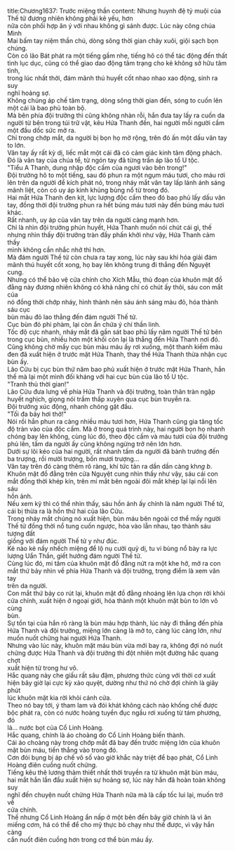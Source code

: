 title:Chương1637: Trước miệng thần
content:
Nhưng huynh đệ tỷ muội của Thế tử đương nhiên không phải kẻ yếu, hơn<br>nữa còn phối hợp ăn ý với nhau không gì sánh được. Lúc này công chúa Minh<br>Mai bấm tay niệm thần chú, dòng sông thời gian chảy xuôi, giội sạch bọn<br>chúng.<br>Còn có lão Bát phát ra một tiếng gầm nhẹ, tiếng hô có thể tác động đến thất<br>tình lục dục, cũng có thể giao dao động tâm trạng cho kẻ không sở hữu tâm tình,<br>trong lúc nhất thời, đám mãnh thú huyết cốt nhao nhao xao động, sinh ra suy<br>nghĩ hoảng sợ.<br>Không chúng áp chế tâm trạng, dòng sông thời gian đến, sóng to cuốn lên<br>một cái là bao phủ toàn bộ.<br>Mà bên phía đội trưởng thì cũng không nhàn rỗi, hắn đưa tay lấy ra cuốn da<br>người từ bên trong túi trữ vật, kêu Hứa Thanh đến, hai người mỗi người cầm<br>một đầu dốc sức mở ra.<br>Chỉ trong chớp mắt, da người bị bọn họ mở rộng, trên đó ấn một dấu vân tay<br>to lớn.<br>Vân tay ấy rất kỳ dị, liếc mắt một cái đã có cảm giác kinh tâm động phách.<br>Đó là vân tay của chúa tể, từ ngón tay đã từng trấn áp lão tổ U tộc.<br>"Tiểu A Thanh, dung nhập độc cấm của ngươi vào bên trong!"<br>Đội trưởng hô to một tiếng, sau đó phun ra một ngụm máu tươi, cho máu rơi<br>lên trên da người để kích phát nó, trong nháy mắt vân tay lấp lánh ánh sáng<br>mãnh liệt, còn có uy áp kinh khủng bùng nổ từ trong đó.<br>Hai mắt Hứa Thanh đen kịt, lực lượng độc cấm theo đó bao phủ lấy dấu vân<br>tay, đồng thời đội trưởng phun ra hết búng máu tươi này đến búng máu tươi<br>khác.<br>Rất nhanh, uy áp của vân tay trên da người càng mạnh hơn.<br>Chỉ là nhìn đội trưởng phún huyết, Hứa Thanh muốn nói chút cái gì, thế<br>nhưng nhìn thấy đội trưởng tràn đầy phấn khởi như vậy, Hứa Thanh cảm thấy<br>mình không cần nhắc nhở thì hơn.<br>Mà đám người Thế tử còn chưa ra tay xong, lúc này sau khi hóa giải đám<br>mãnh thú huyết cốt xong, họ bay lên không trung đi thẳng đến Nguyệt cung.<br>Nhưng có thể bảo vệ cửa chính cho Xích Mẫu, thủ đoạn của khuôn mặt đồ<br>đằng này đương nhiên không có khả năng chỉ có chút ấy thôi, sáu con mắt của<br>nó đồng thời chớp nháy, hình thành nên sáu ánh sáng màu đỏ, hóa thành sáu cục<br>bùn màu đỏ lao thẳng đến đám người Thế tử.<br>Cục bùn đó phi phàm, lại còn ẩn chứa ý chí thần linh.<br>Tốc độ cực nhanh, nháy mắt đã gần sát bao phủ lấy năm người Thế tử bên<br>trong cục bùn, nhiều hơn một khối còn lại là thẳng đến Hứa Thanh nơi đó.<br>Cũng không chờ mấy cục bùn màu máu ấy rơi xuống, một thanh kiếm màu<br>đen đã xuất hiện ở trước mặt Hứa Thanh, thay thế Hứa Thanh thừa nhận cục<br>bùn ấy.<br>Lão Cửu bị cục bùn thứ năm bao phủ xuất hiện ở trước mặt Hứa Thanh, hắn<br>thế mà lại một mình đối kháng với hai cục bùn của lão tổ U tộc.<br>"Tranh thủ thời gian!"<br>Lão Cửu đưa lưng về phía Hứa Thanh và đội trưởng, toàn thân tràn ngập<br>huyết nghịch, giọng nói trầm thấp xuyên qua cục bùn truyền ra.<br>Đội trưởng xúc động, nhanh chóng gật đầu.<br>"Tối đa bảy hơi thở!"<br>Nói rồi hắn phun ra càng nhiều máu tươi hơn, Hứa Thanh cũng gia tăng tốc<br>độ tràn vào của độc cấm. Mà ở trong quá trình này, hai người bọn họ nhanh<br>chóng bay lên không, cùng lúc đó, theo độc cấm và máu tươi của đội trưởng<br>phủ lên, tấm da người ấy cũng không ngừng trở nên lớn hơn.<br>Dưới sự lôi kéo của hai người, rất nhanh tấm da người đã bành trướng đến<br>ba trượng, rồi mười trượng, bốn mươi trượng...<br>Vân tay trên đó càng thêm rõ ràng, khí tức tản ra dần dần càng kh*ng b*.<br>Khuôn mặt đồ đằng trên cửa Nguyệt cung nhìn thấy như vậy, sáu cái con<br>mắt đồng thời khép kín, trên mí mắt bên ngoài đôi mắt khép lại lại nổi lên sáu<br>hồn ảnh.<br>Nếu xem kỹ thì có thể nhìn thấy, sáu hồn ảnh ấy chính là năm người Thế tử,<br>cái bị thừa ra là hồn thứ hai của lão Cửu.<br>Trong nháy mắt chúng nó xuất hiện, bùn máu bên ngoài cơ thể mấy người<br>Thế tử đồng thời nổ tung cuốn ngược, hòa vào lẫn nhau, tạo thành sáu tượng đất<br>giống với đám người Thế tử y như đúc.<br>Kẻ nào kẻ nấy nhếch miệng để lộ nụ cười quỷ dị, tu vi bùng nổ bày ra lực<br>lượng Uẩn Thần, giết hướng đám người Thế tử.<br>Cùng lúc đó, mi tâm của khuôn mặt đồ đằng nứt ra một khe hở, mở ra con<br>mắt thứ bảy nhìn về phía Hứa Thanh và đội trưởng, trọng điểm là xem vân tay<br>trên da người.<br>Con mắt thứ bảy co rút lại, khuôn mặt đồ đằng nhoáng lên lựa chọn rời khỏi<br>cửa chính, xuất hiện ở ngoại giới, hóa thành một khuôn mặt bùn to lớn vô cùng<br>bùn.<br>Sự tồn tại của hắn rõ ràng là bùn máu hợp thành, lúc này đi thẳng đến phía<br>Hứa Thanh và đội trưởng, miệng lớn càng là mở to, càng lúc càng lớn, như<br>muốn nuốt chửng hai người Hứa Thanh.<br>Nhưng vào lúc này, khuôn mặt máu bùn vừa mới bay ra, không đợi nó nuốt<br>chửng được Hứa Thanh và đội trưởng thì đột nhiên một đường hắc quang chợt<br>xuất hiện từ trong hư vô.<br>Hắc quang này che giấu rất sâu đậm, phương thức cùng với thời cơ xuất<br>hiện bây giờ lại cực kỳ xảo quyệt, dường như thứ nó chờ đợi chính là giây phút<br>lúc khuôn mặt kia rời khỏi cánh cửa.<br>Theo nó bay tới, ý tham lam và đói khát không cách nào khống chế được<br>bộc phát ra, còn có nước hoàng tuyền đục ngầu rơi xuống từ tám phương, đó<br>là... nước bọt của Cổ Linh Hoàng.<br>Hắc quang, chính là áo choàng do Cổ Linh Hoàng biến thành.<br>Cái áo choàng này trong chớp mắt đã bay đến trước miệng lớn của khuôn<br>mặt bùn máu, tiến thẳng vào trong đó.<br>Cơn đói bụng bị áp chế vô số vào giờ khắc này triệt để bạo phát, Cổ Linh<br>Hoàng điên cuồng nuốt chửng.<br>Tiếng kêu thê lương thảm thiết nhất thời truyền ra từ khuôn mặt bùn máu,<br>hai mắt hắn lần đầu xuất hiện sự hoảng sợ, lúc này hắn đã hoàn toàn không suy<br>nghĩ đến chuyện nuốt chửng Hứa Thanh nữa mà là cấp tốc lui lại, muốn trở về<br>cửa chính.<br>Thế nhưng Cổ Linh Hoàng ẩn nấp ở một bên đến bây giờ chính là vì ăn<br>miếng cơm, há có thể để cho mỹ thực bỏ chạy như thế được, vì vậy hắn càng<br>cắn nuốt điên cuồng hơn trong cơ thể bùn máu ấy.